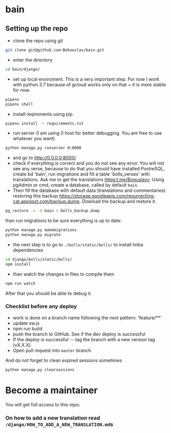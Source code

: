 # bain

## Setting up the repo

- clone the repo using git

```bash
git clone git@github.com:Bohooslav/bain.git
```

- enter the directory

```bash
cd bain/django/
```

- set up local enviroment. This is a very important step. For now I work with python 3.7 because of gcloud works only on that + it is more stable for now.

```bash
pipenv
pipenv shell
```

- install reqirements using pip

```bash
pipenv install -r requirements.txt
```

- run server (I am using 0 host for better debugging. You are free to use whatever you want)

```bash
python manage.py runserver 0:8000
```

- and go to <http://0.0.0.0:8000/>
- check if everything is correct and you do not see any error. You will not see any verse, because to do that you should have installed PostreSQL, create bd 'bain', run migrations and fill a table 'bolls_verses' with translations. Ask me to get the translations <https:t.me/Boguslavv>. Using pgAdmin or cmd, create a database, called by default `bain`. 
- Then fill the database with default data (translations and commentaries) restoring this backup <https://storage.googleapis.com/resurrecting-cat.appspot.com/backup.dump>. Dowload the backup and restore it.

```bash
pg_restore -v -d bain < bolls_backup.dump
```

 than run migrations to be sure everything is up to date:

```bash
python manage.py makemigrations
python manage.py migrate
```

- the next step is to go to `./bolls/static/bolls/` to install Imba dependencies

```bash
cd django/bolls/static/bolls/
npm install
```

- than watch the changes in files to compile them

```bash
npm run watch
```

After that you should be able to debug it.

### Checklist before any deploy

- work is done on a branch name following the next pattern: 'feature/**'
- update sw.js
- npm run build
- push the branch to GitHub. See if the dev deploy is successful
- If the deploy is successful -- tag the branch with a new version tag (vX.X.X)
- Open pull request into `master` branch

And do not forget to clean expired sessions sometimes

```bash
python manage.py clearsessions
```

# Become a maintainer

You will get full access to this repo.

### On how to add a new translation read `/django/HOW_TO_ADD_A_NEW_TRANSLATION.md`s
